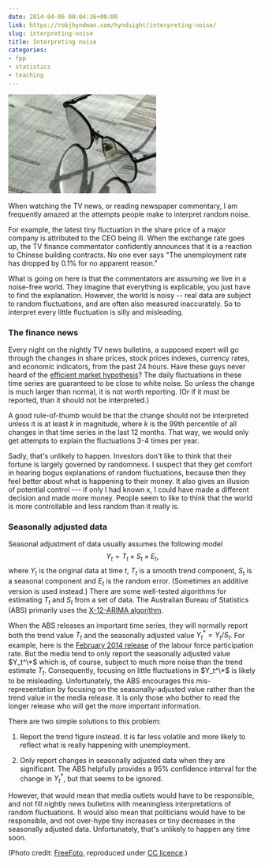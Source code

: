 ```yaml
---
date: 2014-04-06 00:04:36+00:00
link: https://robjhyndman.com/hyndsight/interpreting-noise/
slug: interpreting-noise
title: Interpreting noise
categories:
- fpp
- statistics
- teaching
---
```


![04_03_2_prev](/files/04_03_2_prev-300x200.jpg)

When watching the TV news, or reading newspaper commentary, I am frequently amazed at the attempts people make to interpret random noise.

For example, the latest tiny fluctuation in the share price of a major company is attributed to the CEO being ill. When the exchange rate goes up, the TV finance commentator confidently announces that it is a reaction to Chinese building contracts. No one ever says "The unemployment rate has dropped by 0.1% for no apparent reason."

What is going on here is that the commentators are assuming we live in a noise-free world. They imagine that everything is explicable, you just have to find the explanation. However, the world is noisy -- real data are subject to random fluctuations, and are often also measured inaccurately. So to interpret every little fluctuation is silly and misleading.<!-- more -->


### The finance news


Every night on the nightly TV news bulletins, a supposed expert will go through the changes in share prices, stock prices indexes, currency rates, and economic indicators, from the past 24 hours. Have these guys never heard of the [efficient market hypothesis](http://en.wikipedia.org/wiki/Efficient-market_hypothesis)? The daily fluctuations in these time series are guaranteed to be close to white noise. So unless the change is much larger than normal, it is not worth reporting. (Or if it must be reported, than it should not be interpreted.)

A good rule-of-thumb would be that the change should not be interpreted unless it is at least $k$ in magnitude, where $k$ is the 99th percentile of all changes in that time series in the last 12 months. That way, we would only get attempts to explain the fluctuations 3-4 times per year.

Sadly, that's unlikely to happen. Investors don't like to think that their fortune is largely governed by randomness. I suspect that they get comfort in hearing bogus explanations of random fluctuations, because then they feel better about what is happening to their money. It also gives an illusion of potential control --- if only I had known x, I could have made a different decision and made more money. People seem to like to think that the world is more controllable and less random than it really is.


### Seasonally adjusted data


Seasonal adjustment of data usually assumes the following model
$$ Y_t = T_t \times S_t \times E_t,$$
where $Y_t$ is the original data at time $t$, $T_t$ is a smooth trend component, $S_t$ is a seasonal component and $E_t$ is the random error. (Sometimes an additive version is used instead.) There are some well-tested algorithms for estimating $T_t$ and $S_t$ from a set of data. The Australian Bureau of Statistics (ABS) primarily uses the [X-12-ARIMA algorithm](https://www.otexts.org/fpp/6/4).

When the ABS releases an important time series, they will normally report both the trend value $T_t$ and the seasonally adjusted value $Y_t^* = Y_t/S_t$. For example, here is the [February 2014 release](http://www.abs.gov.au/AUSSTATS/abs@.nsf/mf/6202.0) of the labour force participation rate. But the media tend to only report the seasonally adjusted value $Y_t^\*$ which is, of course, subject to much more noise than the trend estimate $T_t$. Consequently, focusing on little fluctuations in $Y_t^\*$ is likely to be misleading. Unfortunately, the ABS encourages this mis-representation by focusing on the seasonally-adjusted value rather than the trend value in the media release. It is only those who bother to read the longer release who will get the more important information.

There are two simple solutions to this problem:



	
  1. Report the trend figure instead. It is far less volatile and more likely to reflect what is really happening with unemployment.

	
  2. Only report changes in seasonally adjusted data when they are significant. The ABS helpfully provides a 95% confidence interval for the change in $Y_t^*$, but that seems to be ignored.


However, that would mean that media outlets would have to be responsible, and not fill nightly news bulletins with meaningless interpretations of random fluctuations. It would also mean that politicians would have to be responsible, and not over-hype tiny increases or tiny decreases in the seasonally adjusted data. Unfortunately, that's unlikely to happen any time soon.



(Photo credit: [FreeFoto](http://www.freefoto.com/preview/04-03-2/Stock-Market-Prices), reproduced under [CC licence](http://creativecommons.org/licenses/by-nc-nd/3.0/).)
